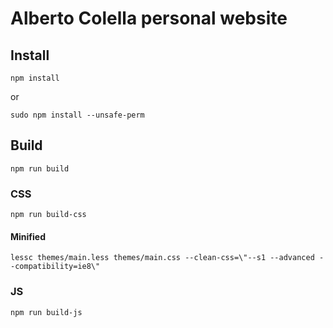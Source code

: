 # Alberto Colella personal website #

## Install ##

    npm install

or

    sudo npm install --unsafe-perm

## Build ##

    npm run build

### CSS ###

    npm run build-css

#### Minified ####

    lessc themes/main.less themes/main.css --clean-css=\"--s1 --advanced --compatibility=ie8\"

### JS ###

    npm run build-js



